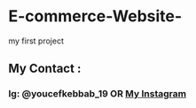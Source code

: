 # E-commerce-Website-
my first project
## My Contact :
### Ig: **@youcefkebbab_19** OR [My Instagram](https://www.instagram.com/youcefkebbab_19/)
